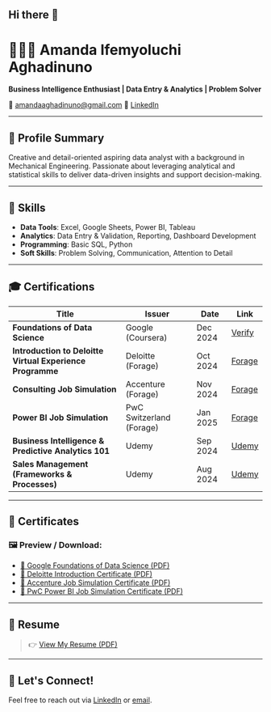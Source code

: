 ## Hi there 👋

# 👩🏽‍💻 Amanda Ifemyoluchi Aghadinuno

**Business Intelligence Enthusiast | Data Entry & Analytics | Problem Solver**

📧 [amandaaghadinuno@gmail.com](mailto:amandaaghadinuno@gmail.com)
🔗 [LinkedIn](https://linkedin.com/in/amandaaghadinuno)

---

## 🧠 Profile Summary

Creative and detail-oriented aspiring data analyst with a background in Mechanical Engineering. Passionate about leveraging analytical and statistical skills to deliver data-driven insights and support decision-making.

---

## 💼 Skills

* **Data Tools**: Excel, Google Sheets, Power BI, Tableau
* **Analytics**: Data Entry & Validation, Reporting, Dashboard Development
* **Programming**: Basic SQL, Python
* **Soft Skills**: Problem Solving, Communication, Attention to Detail

---

## 🎓 Certifications

| Title                                                     | Issuer                   | Date     | Link                                               |
| --------------------------------------------------------- | ------------------------ | -------- | -------------------------------------------------- |
| **Foundations of Data Science**                           | Google (Coursera)        | Dec 2024 | [Verify](https://coursera.org/verify/C4GE9B78K6O6) |
| **Introduction to Deloitte Virtual Experience Programme** | Deloitte (Forage)        | Oct 2024 | [Forage](https://forage-uploads-prod.s3.amazonaws.com/completion-certificates/Deloitte%20Ireland/rWiuw5ggC5G6Xg9Su_Deloitte%20Ireland_cjEYdbztFYTTcMKrX_1727980795954_completion_certificate.pdf)                    |
| **Consulting Job Simulation**                             | Accenture (Forage)       | Nov 2024 | [Forage](https://forage-uploads-prod.s3.amazonaws.com/completion-certificates/xhih9yFWsf6AYfngd/KJGjQRHZ6eGquTKfF_xhih9yFWsf6AYfngd_cjEYdbztFYTTcMKrX_1730910934539_completion_certificate.pdf)                    |
| **Power BI Job Simulation**                               | PwC Switzerland (Forage) | Jan 2025 | [Forage](https://forage-uploads-prod.s3.amazonaws.com/completion-certificates/4sLyCPgmsy8DA6Dh3/a87GpgE6tiku7q3gu_4sLyCPgmsy8DA6Dh3_cjEYdbztFYTTcMKrX_1737470738212_completion_certificate.pdf)                    |
| **Business Intelligence & Predictive Analytics 101**      | Udemy                    | Sep 2024 |  [Udemy](https://drive.google.com/file/d/1LuH_oWw0vA8Gnx-Bu3x5I-w2YsNxnjbB/view?usp=drive_link)|
| **Sales Management (Frameworks & Processes)**             | Udemy                    | Aug 2024 |   [Udemy](https://drive.google.com/file/d/1ATboMUBRgraqXfWx2_JT38wkdysLD_sv/view?usp=drive_link)|                                  

---

## 📁 Certificates

### 🖼️ Preview / Download:

* [📄 Google Foundations of Data Science (PDF)](https://drive.google.com/file/d/1n42vDp73Csd3rmGnLZ5_pUJSJ1_RwM22/view?usp=drive_link)
* [📄 Deloitte Introduction Certificate (PDF)](https://drive.google.com/file/d/1TRr4tD2a6vo4qhNGUmSl7VTr8G6mgqDP/view?usp=drive_link)
* [📄 Accenture Job Simulation Certificate (PDF)](https://drive.google.com/file/d/1KpzWofdT7exHNQF0_16F3h8n4hVfUu10/view?usp=drive_link)
* [📄 PwC Power BI Job Simulation Certificate (PDF)](https://forage-uploads-prod.s3.amazonaws.com/completion-certificates/4sLyCPgmsy8DA6Dh3/a87GpgE6tiku7q3gu_4sLyCPgmsy8DA6Dh3_cjEYdbztFYTTcMKrX_1737470738212_completion_certificate.pdf)

---

## 📑 Resume

> 👉 [View My Resume (PDF)](https://docs.google.com/document/d/1OWvLzfUa6ZgBZhT63_Y0rY9RfuogiAHp/edit?usp=drive_link&ouid=110546854022335229876&rtpof=true&sd=true)

---

## 🚀 Let's Connect!

Feel free to reach out via [LinkedIn](https://linkedin.com/in/amandaaghadinuno) or [email](mailto:amandaaghadinuno@gmail.com).
